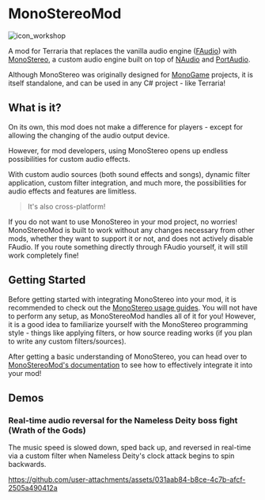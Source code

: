 # MonoStereoMod
![icon_workshop](https://github.com/user-attachments/assets/f838ce1e-8162-4556-b94a-8a57eae68b55)

A mod for Terraria that replaces the vanilla audio engine ([FAudio](https://github.com/FNA-XNA/FAudio/tree/master)) with [MonoStereo](https://github.com/NycroV/MonoStereo), a custom audio engine built on top of [NAudio](https://github.com/naudio/NAudio/tree/master) and [PortAudio](https://github.com/PortAudio/portaudio).

Although MonoStereo was originally designed for [MonoGame](https://github.com/MonoGame/MonoGame) projects, it is itself standalone, and can be used in any C# project - like Terraria!

## What is it?

On its own, this mod does not make a difference for players - except for allowing the changing of the audio output device.

However, for mod developers, using MonoStereo opens up endless possibilities for custom audio effects.

With custom audio sources (both sound effects and songs), dynamic filter application, custom filter integration, and much more, the possibilities for audio effects and features are limitless.

> It's also cross-platform!

If you do not want to use MonoStereo in your mod project, no worries! MonoStereoMod is built to work without any changes necessary from other mods, whether they want to support it or not, and does not actively disable FAudio. If you route something directly through FAudio yourself, it will still work completely fine!

## Getting Started
Before getting started with integrating MonoStereo into your mod, it is recommended to check out the [MonoStereo usage guides](https://github.com/NycroV/MonoStereo/tree/master/docs). You will not have to perform any setup, as MonoStereoMod handles all of it for you! However, it is a good idea to familiarize yourself with the MonoStereo programming style - things like applying filters, or how source reading works (if you plan to write any custom filters/sources).

After getting a basic understanding of MonoStereo, you can head over to [MonoStereoMod's documentation](https://github.com/NycroV/MonoStereoMod/blob/master/docs/USAGE.md) to see how to effectively integrate it into your mod!

## Demos
### Real-time audio reversal for the Nameless Deity boss fight (Wrath of the Gods)
The music speed is slowed down, sped back up, and reversed in real-time via a custom filter when Nameless Deity's clock attack begins to spin backwards.

https://github.com/user-attachments/assets/031aab84-b8ce-4c7b-afcf-2505a490412a
